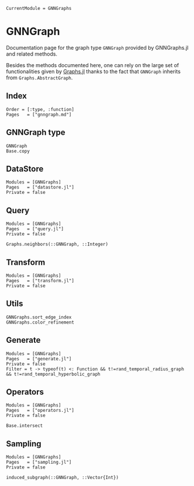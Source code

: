 ```@meta
CurrentModule = GNNGraphs
```

# GNNGraph

Documentation page for the graph type `GNNGraph` provided by GNNGraphs.jl and related methods. 

Besides the methods documented here, one can rely on the large set of functionalities
given by [Graphs.jl](https://github.com/JuliaGraphs/Graphs.jl) thanks to the fact
that `GNNGraph` inherits from `Graphs.AbstractGraph`.

## Index 

```@index
Order = [:type, :function]
Pages   = ["gnngraph.md"]
```

## GNNGraph type

```@docs
GNNGraph
Base.copy
```

## DataStore

```@autodocs
Modules = [GNNGraphs]
Pages   = ["datastore.jl"]
Private = false
```

## Query

```@autodocs
Modules = [GNNGraphs]
Pages   = ["query.jl"]
Private = false
```

```@docs
Graphs.neighbors(::GNNGraph, ::Integer)
```

## Transform

```@autodocs
Modules = [GNNGraphs]
Pages   = ["transform.jl"]
Private = false
```

## Utils

```@docs
GNNGraphs.sort_edge_index
GNNGraphs.color_refinement
``` 

## Generate

```@autodocs
Modules = [GNNGraphs]
Pages   = ["generate.jl"]
Private = false
Filter = t -> typeof(t) <: Function && t!=rand_temporal_radius_graph && t!=rand_temporal_hyperbolic_graph

```

## Operators

```@autodocs
Modules = [GNNGraphs]
Pages   = ["operators.jl"]
Private = false
```

```@docs
Base.intersect
```

## Sampling 

```@autodocs
Modules = [GNNGraphs]
Pages   = ["sampling.jl"]
Private = false
```

```@docs
induced_subgraph(::GNNGraph, ::Vector{Int})
```